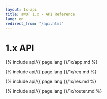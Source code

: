 ```yaml
---
layout: 1x-api
title: aWOT 1.x - API Reference
lang: en
redirect_from: "/api.html"
---
```

<div id="api-doc" markdown="1">

  <h1>1.x API</h1>

  <a id='app' class='h2'></a>
  {% include api/{{ page.lang }}/1x/app.md %}

  <a id='req' class='h2'></a>
  {% include api/{{ page.lang }}/1x/req.md %}

  <a id='res' class='h2'></a>
  {% include api/{{ page.lang }}/1x/res.md %}

  <a id='router' class='h2'></a>
  {% include api/{{ page.lang }}/1x/router.md %}

</div>
